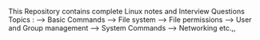 This Repository contains  complete Linux notes and Interview Questions
Topics :
 --> Basic Commands
 --> File system
 --> File permissions
 --> User and Group management
 --> System Commands
 --> Networking
  etc.,,
